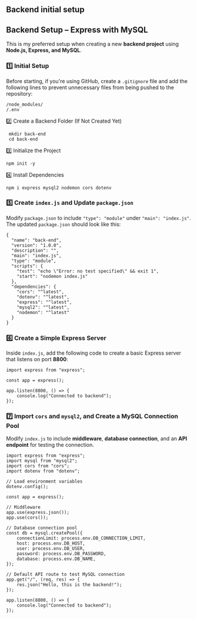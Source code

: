 ## Backend initial setup
## Backend Setup – Express with MySQL

This is my preferred setup when creating a new **backend project** using **Node.js, Express, and MySQL**.

### **1️⃣ Initial Setup**

Before starting, if you're using GitHub, create a `.gitignore` file and add the following lines to prevent unnecessary files from being pushed to the repository:

    /node_modules/  
    /.env  
 2️⃣ Create a Backend Folder (If Not Created Yet)

     mkdir back-end
	 cd back-end

3️⃣ Initialize the Project

    npm init -y

4️⃣ Install Dependencies

    npm i express mysql2 nodemon cors dotenv

### **5️⃣ Create `index.js` and Update `package.json`**

Modify `package.json` to include `"type": "module"` under `"main": "index.js"`.  
The updated `package.json` should look like this:

    {
      "name": "back-end",
      "version": "1.0.0",
      "description": "",
      "main": "index.js",
      "type": "module",
      "scripts": {
        "test": "echo \"Error: no test specified\" && exit 1",
        "start": "nodemon index.js"
      },
      "dependencies": {
        "cors": "^latest",
        "dotenv": "^latest",
        "express": "^latest",
        "mysql2": "^latest",
        "nodemon": "^latest"
      }
    }

### **6️⃣ Create a Simple Express Server**

Inside `index.js`, add the following code to create a basic Express server that listens on port **8800**:

    import express from "express";
    
    const app = express();
    
    app.listen(8800, () => {
        console.log("Connected to backend");
    });
### **7️⃣ Import `cors` and `mysql2`, and Create a MySQL Connection Pool**

Modify `index.js` to include **middleware**, **database connection**, and an **API endpoint** for testing the connection.

    import express from "express";
    import mysql from "mysql2";
    import cors from "cors";
    import dotenv from "dotenv";
    
    // Load environment variables
    dotenv.config();
    
    const app = express();
    
    // Middleware
    app.use(express.json());
    app.use(cors());
    
    // Database connection pool
    const db = mysql.createPool({
        connectionLimit: process.env.DB_CONNECTION_LIMIT, 
        host: process.env.DB_HOST,
        user: process.env.DB_USER,
        password: process.env.DB_PASSWORD,
        database: process.env.DB_NAME,
    });
    
    // Default API route to test MySQL connection
    app.get("/", (req, res) => {
        res.json("Hello, this is the backend!");
    });
    
    app.listen(8800, () => {
        console.log("Connected to backend");
    });
